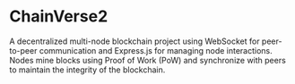# ChainVerse2
A decentralized multi-node blockchain project using WebSocket for peer-to-peer communication and Express.js for managing node interactions. Nodes mine blocks using Proof of Work (PoW) and synchronize with peers to maintain the integrity of the blockchain.
